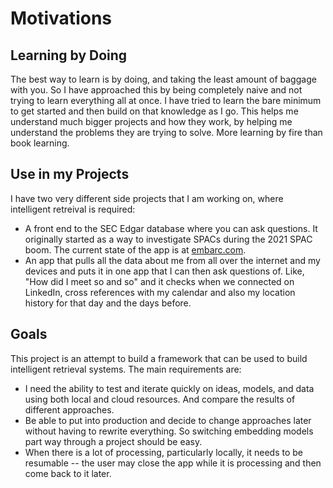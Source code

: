 # Motivations

## Learning by Doing

The best way to learn is by doing, and taking the least amount of baggage with you. So I have approached this by being completely naive and not trying to learn everything all at once. I have tried to learn the bare minimum to get started and then build on that knowledge as I go. This helps me understand much bigger projects and how they work, by helping me understand the problems they are trying to solve. More learning by fire than book learning.

## Use in my Projects

I have two very different side projects that I am working on, where intelligent retreival is required:

- A front end to the SEC Edgar database where you can ask questions. It originally started as a way to investigate SPACs during the 2021 SPAC boom. The current state of the app is at [embarc.com](https://embarc.com).
- An app that pulls all the data about me from all over the internet and my devices and puts it in one app that I can then ask questions of. Like, "How did I meet so and so" and it checks when we connected on LinkedIn, cross references with my calendar and also my location history for that day and the days before.

## Goals

This project is an attempt to build a framework that can be used to build intelligent retrieval systems. The main requirements are:

- I need the ability to test and iterate quickly on ideas, models, and data using both local and cloud resources. And compare the results of different approaches.
- Be able to put into production and decide to change approaches later without having to rewrite everything. So switching embedding models part way through a project should be easy.
- When there is a lot of processing, particularly locally, it needs to be resumable -- the user may close the app while it is processing and then come back to it later.
